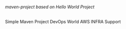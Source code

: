 ###### maven-project based on Hello World Project

Simple Maven Project
DevOps World
AWS INFRA Support
